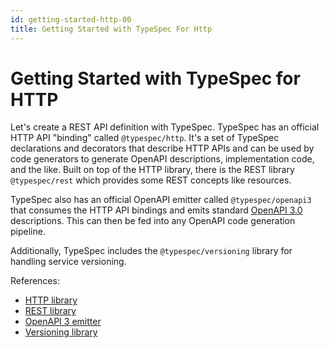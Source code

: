 ```yaml
---
id: getting-started-http-00
title: Getting Started with TypeSpec For Http
---
```


# Getting Started with TypeSpec for HTTP

Let's create a REST API definition with TypeSpec. TypeSpec has an official HTTP API "binding" called `@typespec/http`. It's a set of TypeSpec declarations and decorators that describe HTTP APIs and can be used by code generators to generate OpenAPI descriptions, implementation code, and the like. Built on top of the HTTP library, there is the REST library `@typespec/rest` which provides some REST concepts like resources.

TypeSpec also has an official OpenAPI emitter called `@typespec/openapi3` that consumes the HTTP API bindings and emits standard [OpenAPI 3.0](https://spec.openapis.org/oas/v3.0.3) descriptions. This can then be fed into any OpenAPI code generation pipeline.

Additionally, TypeSpec includes the `@typespec/versioning` library for handling service versioning.

References:

- [HTTP library](../../libraries/http/reference)
- [REST library](../../libraries/rest/reference)
- [OpenAPI 3 emitter](../../emitters/openapi3/reference)
- [Versioning library](../../libraries/versioning/reference)
